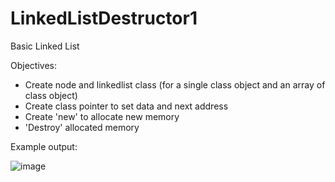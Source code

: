 # LinkedListDestructor1
Basic Linked List


Objectives:
- Create node and linkedlist class (for a single class object and an array of class object)
- Create class pointer to set data and next address
- Create 'new' to allocate new memory
-  'Destroy' allocated memory

Example output:

![image](https://user-images.githubusercontent.com/97081479/188392842-22975caf-233c-4f10-b38b-43371219afbe.png)
